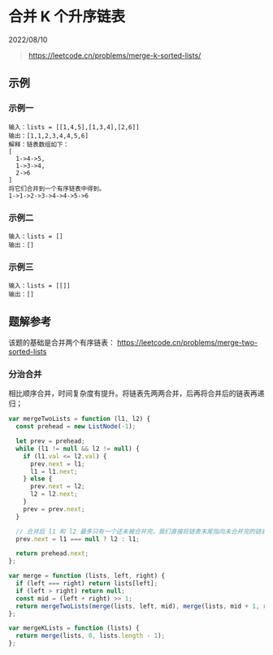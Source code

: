 # 合并 K 个升序链表

2022/08/10

> <https://leetcode.cn/problems/merge-k-sorted-lists/>

## 示例

### 示例一

```text
输入：lists = [[1,4,5],[1,3,4],[2,6]]
输出：[1,1,2,3,4,4,5,6]
解释：链表数组如下：
[
  1->4->5,
  1->3->4,
  2->6
]
将它们合并到一个有序链表中得到。
1->1->2->3->4->4->5->6
```

### 示例二

```text
输入：lists = []
输出：[]
```

### 示例三

```text
输入：lists = [[]]
输出：[]
```

## 题解参考

该题的基础是合并两个有序链表：
https://leetcode.cn/problems/merge-two-sorted-lists

### 分治合并

相比顺序合并，时间复杂度有提升。将链表先两两合并，后再将合并后的链表再递归；

```javascript
var mergeTwoLists = function (l1, l2) {
  const prehead = new ListNode(-1);

  let prev = prehead;
  while (l1 != null && l2 != null) {
    if (l1.val <= l2.val) {
      prev.next = l1;
      l1 = l1.next;
    } else {
      prev.next = l2;
      l2 = l2.next;
    }
    prev = prev.next;
  }

  // 合并后 l1 和 l2 最多只有一个还未被合并完，我们直接将链表末尾指向未合并完的链表即可
  prev.next = l1 === null ? l2 : l1;

  return prehead.next;
};

var merge = function (lists, left, right) {
  if (left === right) return lists[left];
  if (left > right) return null;
  const mid = (left + right) >> 1;
  return mergeTwoLists(merge(lists, left, mid), merge(lists, mid + 1, right));
};

var mergeKLists = function (lists) {
  return merge(lists, 0, lists.length - 1);
};
```

